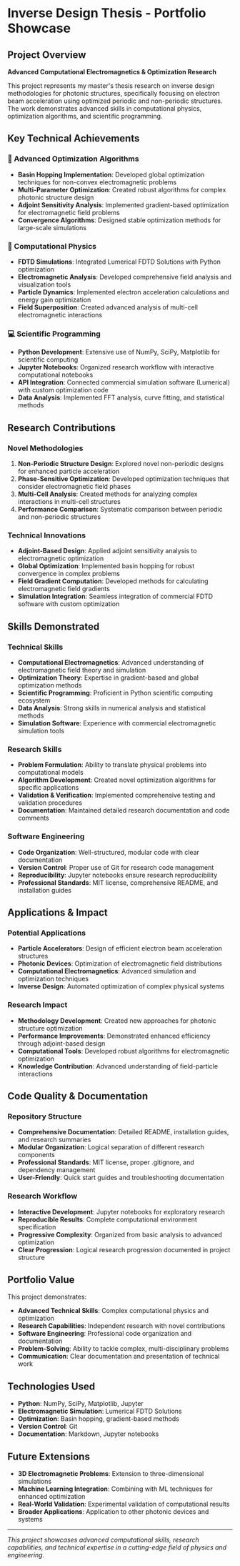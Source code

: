 # Inverse Design Thesis - Portfolio Showcase

## Project Overview

**Advanced Computational Electromagnetics & Optimization Research**

This project represents my master's thesis research on inverse design methodologies for photonic structures, specifically focusing on electron beam acceleration using optimized periodic and non-periodic structures. The work demonstrates advanced skills in computational physics, optimization algorithms, and scientific programming.

## Key Technical Achievements

### 🚀 Advanced Optimization Algorithms
- **Basin Hopping Implementation**: Developed global optimization techniques for non-convex electromagnetic problems
- **Multi-Parameter Optimization**: Created robust algorithms for complex photonic structure design
- **Adjoint Sensitivity Analysis**: Implemented gradient-based optimization for electromagnetic field problems
- **Convergence Algorithms**: Designed stable optimization methods for large-scale simulations

### 🔬 Computational Physics
- **FDTD Simulations**: Integrated Lumerical FDTD Solutions with Python optimization
- **Electromagnetic Analysis**: Developed comprehensive field analysis and visualization tools
- **Particle Dynamics**: Implemented electron acceleration calculations and energy gain optimization
- **Field Superposition**: Created advanced analysis of multi-cell electromagnetic interactions

### 💻 Scientific Programming
- **Python Development**: Extensive use of NumPy, SciPy, Matplotlib for scientific computing
- **Jupyter Notebooks**: Organized research workflow with interactive computational notebooks
- **API Integration**: Connected commercial simulation software (Lumerical) with custom optimization code
- **Data Analysis**: Implemented FFT analysis, curve fitting, and statistical methods

## Research Contributions

### Novel Methodologies
1. **Non-Periodic Structure Design**: Explored novel non-periodic designs for enhanced particle acceleration
2. **Phase-Sensitive Optimization**: Developed optimization techniques that consider electromagnetic field phases
3. **Multi-Cell Analysis**: Created methods for analyzing complex interactions in multi-cell structures
4. **Performance Comparison**: Systematic comparison between periodic and non-periodic structures

### Technical Innovations
- **Adjoint-Based Design**: Applied adjoint sensitivity analysis to electromagnetic optimization
- **Global Optimization**: Implemented basin hopping for robust convergence in complex problems
- **Field Gradient Computation**: Developed methods for calculating electromagnetic field gradients
- **Simulation Integration**: Seamless integration of commercial FDTD software with custom optimization

## Skills Demonstrated

### Technical Skills
- **Computational Electromagnetics**: Advanced understanding of electromagnetic field theory and simulation
- **Optimization Theory**: Expertise in gradient-based and global optimization methods
- **Scientific Programming**: Proficient in Python scientific computing ecosystem
- **Data Analysis**: Strong skills in numerical analysis and statistical methods
- **Simulation Software**: Experience with commercial electromagnetic simulation tools

### Research Skills
- **Problem Formulation**: Ability to translate physical problems into computational models
- **Algorithm Development**: Created novel optimization algorithms for specific applications
- **Validation & Verification**: Implemented comprehensive testing and validation procedures
- **Documentation**: Maintained detailed research documentation and code comments

### Software Engineering
- **Code Organization**: Well-structured, modular code with clear documentation
- **Version Control**: Proper use of Git for research code management
- **Reproducibility**: Jupyter notebooks ensure research reproducibility
- **Professional Standards**: MIT license, comprehensive README, and installation guides

## Applications & Impact

### Potential Applications
- **Particle Accelerators**: Design of efficient electron beam acceleration structures
- **Photonic Devices**: Optimization of electromagnetic field distributions
- **Computational Electromagnetics**: Advanced simulation and optimization techniques
- **Inverse Design**: Automated optimization of complex physical systems

### Research Impact
- **Methodology Development**: Created new approaches for photonic structure optimization
- **Performance Improvements**: Demonstrated enhanced efficiency through adjoint-based design
- **Computational Tools**: Developed robust algorithms for electromagnetic optimization
- **Knowledge Contribution**: Advanced understanding of field-particle interactions

## Code Quality & Documentation

### Repository Structure
- **Comprehensive Documentation**: Detailed README, installation guides, and research summaries
- **Modular Organization**: Logical separation of different research components
- **Professional Standards**: MIT license, proper .gitignore, and dependency management
- **User-Friendly**: Quick start guides and troubleshooting documentation

### Research Workflow
- **Interactive Development**: Jupyter notebooks for exploratory research
- **Reproducible Results**: Complete computational environment specification
- **Progressive Complexity**: Organized from basic analysis to advanced optimization
- **Clear Progression**: Logical research progression documented in project structure

## Portfolio Value

This project demonstrates:
- **Advanced Technical Skills**: Complex computational physics and optimization
- **Research Capabilities**: Independent research with novel contributions
- **Software Engineering**: Professional code organization and documentation
- **Problem-Solving**: Ability to tackle complex, multi-disciplinary problems
- **Communication**: Clear documentation and presentation of technical work

## Technologies Used

- **Python**: NumPy, SciPy, Matplotlib, Jupyter
- **Electromagnetic Simulation**: Lumerical FDTD Solutions
- **Optimization**: Basin hopping, gradient-based methods
- **Version Control**: Git
- **Documentation**: Markdown, Jupyter notebooks

## Future Extensions

- **3D Electromagnetic Problems**: Extension to three-dimensional simulations
- **Machine Learning Integration**: Combining with ML techniques for enhanced optimization
- **Real-World Validation**: Experimental validation of computational results
- **Broader Applications**: Application to other photonic devices and systems

---

*This project showcases advanced computational skills, research capabilities, and technical expertise in a cutting-edge field of physics and engineering.* 
